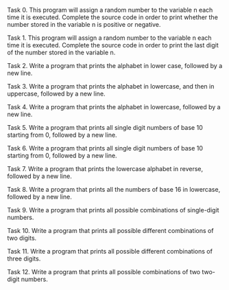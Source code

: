 Task 0. This program will assign a random number to the variable n each time it is executed. Complete the source code in order to print whether the number stored in the variable n is positive or negative.

Task 1. This program will assign a random number to the variable n each time it is executed. Complete the source code in order to print the last digit of the number stored in the variable n.

Task 2. Write a program that prints the alphabet in lower case, followed by a new line.

Task 3. Write a program that prints the alphabet in lowercase, and then in uppercase, followed by a new line.

Task 4. Write a program that prints the alphabet in lowercase, followed by a new line.

Task 5. Write a program that prints all single digit numbers of base 10 starting from 0, followed by a new line.

Task 6. Write a program that prints all single digit numbers of base 10 starting from 0, followed by a new line.

Task 7. Write a program that prints the lowercase alphabet in reverse, followed by a new line.

Task 8. Write a program that prints all the numbers of base 16 in lowercase, followed by a new line.

Task 9. Write a program that prints all possible combinations of single-digit numbers.

Task 10. Write a program that prints all possible different combinations of two digits.

Task 11. Write a program that prints all possible different combinations of three digits.

Task 12. Write a program that prints all possible combinations of two two-digit numbers.

